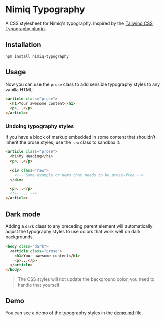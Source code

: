 # Nimiq Typography

A CSS stylesheet for Nimiq's typography. Inspired by the [Tailwind CSS Typography plugin](https://github.com/tailwindlabs/tailwindcss-typography).

## Installation

```bash
npm install nimiq-typography
```

## Usage

Now you can use the `prose` class to add sensible typography styles to any vanilla HTML:

```html
<article class="prose">
  <h1>Your awesome content</h1>
  <p>...</p>
</article>
```

### Undoing typography styles

If you have a block of markup embedded in some content that shouldn’t inherit the prose styles, use the `raw` class to sandbox it:

```html
<article class="prose">
  <h1>My Heading</h1>
  <p>...</p>

  <div class="raw">
    <!-- Some example or demo that needs to be prose-free -->
  </div>

  <p>...</p>
  <!-- ... -->
</article>
```

## Dark mode

Adding a `dark` class to any preceding parent element will automatically adjust the typography styles to use colors that work well on dark backgrounds.

```html
<body class="dark">
  <article class="prose">
    <h1>Your awesome content</h1>
    <p>...</p>
  </article>
</body>
```

> The CSS styles will not update the background color, you need to handle that yourself.

## Demo

You can see a demo of the typography styles in the [demo.md](./demo.md) file.

